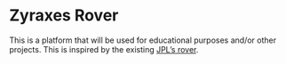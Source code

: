 # Zyraxes Rover 

This is a platform that will be used for educational purposes and/or other projects.
This is inspired by the existing [JPL’s rover](https://github.com/nasa-jpl/open-source-rover).